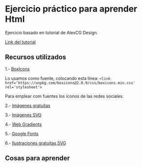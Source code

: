 # Ejercicio práctico para aprender Html

Ejercicio basado en tutorial de AlexCG Design.

[Link del tutorial](https://www.youtube.com/watch?v=ivyIqmczxHU&list=PLP7LlHfxfuM8BIoSNvaeg1MYAGEs1sy8s&index=4)

## Recursos utilizados

1.- [BoxIcons](https://boxicons.com/)

Lo usamos como fuente, colocando esta línea: ``<link href='https://unpkg.com/boxicons@2.0.9/css/boxicons.min.css' rel='stylesheet'>`` 

Para emplear com fuentes los íconos de las redes sociales.


2.- [Imágenes gratuitas](https://unsplash.com/)

3.- [Imágenes SVG](https://undraw.co/)

4.- [Web Gradients](https://webgradients.com/)

5.- [Google Fonts](https://fonts.google.com/)

6.- [Ilustraciones gratuitas SVG](https://www.manypixels.co/gallery)





## Cosas para aprender
